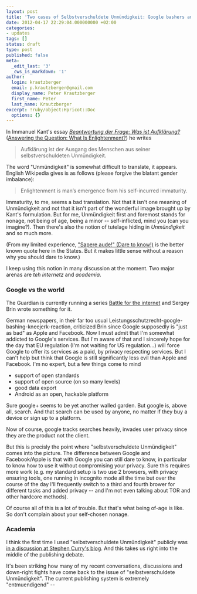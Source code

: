 ```yaml
---
layout: post
title: 'Two cases of Selbstverschuldete Unmündigkeit: Google bashers and academia'
date: 2012-04-17 22:29:04.000000000 +02:00
categories:
- updates
tags: []
status: draft
type: post
published: false
meta:
  _edit_last: '3'
  _cws_is_markdown: '1'
author:
  login: krautzberger
  email: p.krautzberger@gmail.com
  display_name: Peter Krautzberger
  first_name: Peter
  last_name: Krautzberger
excerpt: !ruby/object:Hpricot::Doc
  options: {}
---
```


In Immanuel Kant's essay [_Beantwortung der Frage: Was ist Aufklärung?_](https://de.wikipedia.org/wiki/Beantwortung_der_Frage:_Was_ist_Aufkl%C3%A4rung%3F) ([Answering the Question: What Is Enlightenment?](https://en.wikipedia.org/wiki/What_is_Enlightenment%3F)) he writes

> Aufklärung ist der Ausgang des Menschen aus seiner selbstverschuldeten Unmündigkeit.

The word "Unmündigkeit" is somewhat difficult to translate, it appears. English Wikipedia gives is as follows (please forgive the blatant gender imbalance):

> Enlightenment is man’s emergence from his self-incurred immaturity.

Immaturity, to me, seems a bad translation. Not that it isn't one meaning of Unmündigkeit and not that it isn't part of the wonderful image brought up by Kant's formulation. But for me, Unmündigkeit first and foremost stands for nonage, not being of age, being a minor -- self-inflicted, mind you (can you imagine?). Then there's also the notion of tutelage hiding in _Unmündigkeit_ and so much more.

(From my limited experience, ["Sapere aude!" (Dare to know!)](https://en.wikipedia.org/wiki/Sapere_aude) is the better known quote here in the States. But it makes little sense without a reason why you should dare to know.)

I keep using this notion in many discussion at the moment. Two major arenas are _teh internetz_ and _academia_.

### Google vs the world

The Guardian is currently running a series [Battle for the internet](http://www.guardian.co.uk/technology/series/battle-for-the-internet) and Sergey Brin wrote something for it.

German newspapers, in their far too usual Leistungsschutzrecht-google-bashing-kneejerk-reaction, criticized Brin since Google supposedly is "just as bad" as Apple and Facebook. Now I must admit that I'm somewhat addicted to Google's services. But I'm aware of that and I sincerely hope for the day that EU regulation (I'm not waiting for US regulation...) will force Google to offer its services as a paid, by privacy respecting services. But I can't help but think that Google is still significantly less evil than Apple and Facebook. I'm no expert, but a few things come to mind

*   support of open standards
*   support of open source (on so many levels)
*   good data export
*   Android as an open, hackable platform

Sure google+ seems to be yet another walled garden. But google is, above all, search. And that search can be used by anyone, no matter if they buy a device or sign up to a platform.

Now of course, google tracks searches heavily, invades user privacy since they are the product not the client.

But this is precisly the point where "selbstverschuldete Unmündigkeit" comes into the picture. The difference between Google and Facebook/Apple is that with Google you can still dare to know, in particular to know how to use it without compromising your privacy. Sure this requires more work (e.g. my standard setup is two use 2 browsers, with privacy ensuring tools, one running in incognito mode all the time but over the course of the day I'll frequently switch to a third and fourth brower for different tasks and added privacy -- and I'm not even talking about TOR and other hardcore methods).

Of course all of this is a lot of trouble. But that's what being of-age is like. So don't complain about your self-chosen nonage.

### Academia

I think the first time I used "selbstverschuldete Unmündigkeit" publicly was [in a discussion at Stephen Curry's blog](http://occamstypewriter.org/scurry/2012/01/28/why-i-chose-to-decline-an-invitation-to-review-by-elsevier/#comment-8169). And this takes us right into the middle of the publishing debate.

It's been striking how many of my recent conversations, discussions and down-right fights have come back to the issue of "selbstverschuldete Unmündigkeit". The current publishing system is extremely "entmuendigend" --